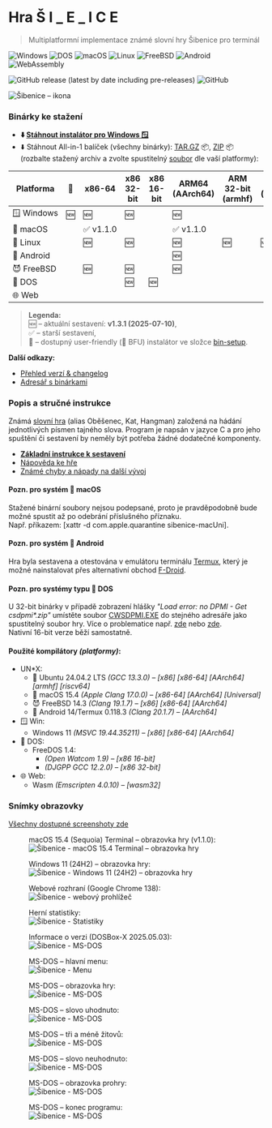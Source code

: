 # Hra&nbsp;Š&nbsp;I&nbsp;\_&nbsp;E&nbsp;_&nbsp;I&nbsp;C&nbsp;E

> Multiplatformní implementace známé slovní hry Šibenice pro terminál

![Windows](https://img.shields.io/badge/OS-Windows-lightgrey?logo=pcgamingwiki&logoColor=white)
![DOS](https://img.shields.io/badge/OS-DOS-lightgrey?logo=d&logoColor=white)
![macOS](https://img.shields.io/badge/OS-macOS-black?logo=apple&logoColor=white)
![Linux](https://img.shields.io/badge/OS-Linux-black?logo=linux&logoColor=white)
![FreeBSD](https://img.shields.io/badge/OS-FreeBSD-black?logo=freebsd&logoColor=white)
![Android](https://img.shields.io/badge/OS-Android-3DDC84?logo=android&logoColor=white)
![WebAssembly](https://img.shields.io/badge/Web-Assembly-654FF0?logo=webassembly&logoColor=white)

![GitHub release (latest by date including pre-releases)](https://img.shields.io/github/v/release/ma-ta/hra-sibenice?include_prereleases)
![GitHub](https://img.shields.io/github/license/ma-ta/hra-sibenice)

![Šibenice – ikona](/res/github.png)


### Binárky ke stažení

- **⬇️&nbsp;[Stáhnout instalátor pro Windows&nbsp;🪟](//github.com/ma-ta/hra-sibenice/releases/download/v1.3.1/sibenice-setupwin.exe)**
- ⬇️&nbsp;Stáhnout All-in-1 balíček (všechny binárky): 
  [TAR.GZ](//github.com/ma-ta/hra-sibenice/releases/download/v1.3.1/sibenice-bin.tar.gz)&nbsp;📦, 
  [ZIP](//github.com/ma-ta/hra-sibenice/releases/download/v1.3.1/sibenice-bin.zip)&nbsp;📦<br>
  (rozbalte stažený archiv a zvolte spustitelný [soubor](https://github.com/ma-ta/hra-sibenice/blob/v1.3.1/bin/#readme) dle vaší platformy):

| Platforma       | <span title="Instalátor">💽</span> | x86-64          | x86<br>32-bit  | x86<br>16-bit      | ARM64<br>(AArch64) | ARM 32-bit<br>(armhf) | RISC-V<br>(riscv64) | <span title="WebAssembly">Wasm<br>(wasm32)</span>
|-----------------|------------------------------------|-----------------|----------------|--------------------|--------------------|-----------------------|---------------------|--------------------------------------------------
| 🪟&nbsp;Windows | 🆕                                 | 🆕             | 🆕             |                    | 🆕                 |                       |                     |
| 🍎&nbsp;macOS   |                                    | ✅&nbsp;v1.1.0  |                |                    | ✅&nbsp;v1.1.0     |                       |                     |
| 🐧&nbsp;Linux   |                                    | 🆕              | 🆕            |                    | 🆕                 | 🆕                   | 🆕                  |
| 🤖&nbsp;Android |                                    |                 |                |                    | 🆕                 |                       |                     |
| 😈&nbsp;FreeBSD |                                    | 🆕              | 🆕            |                    | 🆕                 |                       |                     |
| 💾&nbsp;DOS     |                                    |                 | 🆕             | 🆕                 |                    |                       |                     |
| 🌐&nbsp;Web     |                                    |                 |                |                    |                    |                       |                     | 🆕

> **Legenda:**  
🆕&nbsp;–&nbsp;aktuální sestavení: **v1.3.1 (2025-07-10)**,  
✅&nbsp;–&nbsp;starší sestavení,  
💽&nbsp;–&nbsp;dostupný user-friendly (🐤 BFU) instalátor ve složce [bin-setup](https://github.com/ma-ta/hra-sibenice/tree/v1.3.1/bin-setup).

**Další odkazy:**
- [Přehled verzí &amp; changelog](//github.com/ma-ta/hra-sibenice/releases)
- [Adresář s binárkami](https://github.com/ma-ta/hra-sibenice/tree/v1.3.1/bin)


### Popis a stručné instrukce
Známá <a title="Wikipedie" href="//cs.wikipedia.org/wiki/%C5%A0ibenice_(hra)">slovní hra</a> (alias Oběšenec, Kat, Hangman) založená na hádání jednotlivých písmen tajného slova.
Program je napsán v jazyce C a pro jeho spuštění či sestavení by neměly být potřeba žádné dodatečné komponenty.

- **[Základní instrukce k sestavení](https://github.com/ma-ta/hra-sibenice/blob/v1.3.1/how_make.md)**
- [Nápověda ke hře](https://github.com/ma-ta/hra-sibenice/blob/v1.3.1/res/napoveda.md)
- [Známé chyby a nápady na další vývoj](https://github.com/ma-ta/hra-sibenice/blob/v1.3.1/res/poznamky.md)

#### Pozn. pro systém 🍎&nbsp;macOS
Stažené binární soubory nejsou podepsané, proto je pravděpodobně bude možné spustit až po odebrání příslušného příznaku.<br>
Např. příkazem: [xattr -d com.apple.quarantine sibenice-macUni].

#### Pozn. pro systém 🤖&nbsp;Android
Hra byla sestavena a otestována v emulátoru terminálu [Termux](https://termux.dev/en/), který je možné
nainstalovat přes alternativní obchod [F-Droid](https://f-droid.org/en/packages/com.termux/).

#### Pozn. pro systémy typu 💾&nbsp;DOS
U 32-bit binárky v případě zobrazení hlášky *"Load error: no DPMI - Get csdpmi\*.zip"* umístěte soubor [CWSDPMI.EXE](/bin/CWSDPMI.EXE) do stejného adresáře jako spustitelný soubor hry. Více o problematice např. [zde](//en.wikipedia.org/wiki/CWSDPMI) nebo [zde](https://sandmann.dotster.com/cwsdpmi/).  
Nativní 16-bit verze běží samostatně.

#### Použité kompilátory *(platformy)*:
- UN*X:
  - 🐧&nbsp;Ubuntu 24.04.2 LTS *(GCC 13.3.0) &ndash; [x86] [x86-64] [AArch64] [armhf] [riscv64]*
  - 🍎&nbsp;macOS 15.4 *(Apple Clang 17.0.0) &ndash; [x86-64] [AArch64] [Universal]*
  - 😈&nbsp;FreeBSD 14.3 *(Clang 19.1.7) &ndash; [x86] [x86-64] [AArch64]*
  - 🤖&nbsp;Android 14/Termux 0.118.3 *(Clang 20.1.7) &ndash; [AArch64]*
- 🪟&nbsp;Win:
  - Windows 11 *(MSVC 19.44.35211) &ndash; [x86] [x86-64] [AArch64]*
- 💾&nbsp;DOS:
  - FreeDOS 1.4:
    - *(Open Watcom 1.9) &ndash; [x86 16-bit]*
    - *(DJGPP GCC 12.2.0) &ndash; [x86 32-bit]*
- 🌐&nbsp;Web:
  - Wasm *(Emscripten 4.0.10) &ndash; [wasm32]*

### Snímky obrazovky

[Všechny dostupné screenshoty zde](https://github.com/ma-ta/hra-sibenice/tree/v1.3.1/res/screenshots)

<figure>
  <figcaption>macOS 15.4 (Sequoia) Terminal&nbsp;&ndash;&nbsp;obrazovka hry (v1.1.0):</figcaption>
  <img src="res/screenshots/hra-macos.png" alt="Šibenice - macOS 15.4 Terminal&nbsp;&ndash;&nbsp;obrazovka hry">
</figure>

<figure>
  <figcaption>Windows 11 (24H2)&nbsp;&ndash;&nbsp;obrazovka hry:</figcaption>
  <img src="res/screenshots/hra-win.png" alt="Šibenice - Windows 11 (24H2)&nbsp;&ndash;&nbsp;obrazovka hry">
</figure>

<figure>
  <figcaption>Webové rozhraní (Google Chrome 138):</figcaption>
  <img src="res/screenshots/hra-web.png" alt="Šibenice - webový prohlížeč">
</figure>

<figure>
  <figcaption>Herní statistiky:</figcaption>
  <img src="res/screenshots/kronika.png" alt="Šibenice - Statistiky">
</figure>

<figure>
  <figcaption>Informace o verzi (DOSBox-X 2025.05.03):</figcaption>
  <img src="res/screenshots/prepinace-dos.png" alt="Šibenice - MS-DOS">
</figure>

<figure>
  <figcaption>MS-DOS&nbsp;&ndash;&nbsp;hlavní menu:</figcaption>
  <img src="res/screenshots/menu-dos.png" alt="Šibenice - Menu">
</figure>

<figure>
  <figcaption>MS-DOS&nbsp;&ndash;&nbsp;obrazovka hry:</figcaption>
  <img src="res/screenshots/hra-dos.png" alt="Šibenice - MS-DOS">
</figure>

<figure>
  <figcaption>MS-DOS&nbsp;&ndash;&nbsp;slovo uhodnuto:</figcaption>
  <img src="res/screenshots/uhodl-dos.png" alt="Šibenice - MS-DOS">
</figure>

<figure>
  <figcaption>MS-DOS&nbsp;&ndash;&nbsp;tři a méně žitovů:</figcaption>
  <img src="res/screenshots/malozivotu-dos.png" alt="Šibenice - MS-DOS">
</figure>

<figure>
  <figcaption>MS-DOS&nbsp;&ndash;&nbsp;slovo neuhodnuto:</figcaption>
  <img src="res/screenshots/neuhodl-dos.png" alt="Šibenice - MS-DOS">
</figure>

<figure>
  <figcaption>MS-DOS&nbsp;&ndash;&nbsp;obrazovka prohry:</figcaption>
  <img src="res/screenshots/prohra2-dos.png" alt="Šibenice - MS-DOS">
</figure>

<figure>
  <figcaption>MS-DOS&nbsp;&ndash;&nbsp;konec programu:</figcaption>
  <img src="res/screenshots/konec-dos.png" alt="Šibenice - MS-DOS">
</figure>
